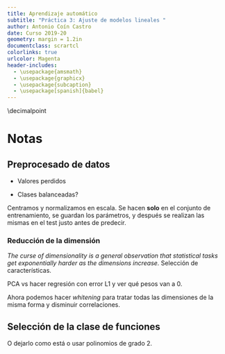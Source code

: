 ```yaml
---
title: Aprendizaje automático
subtitle: "Práctica 3: Ajuste de modelos lineales "
author: Antonio Coín Castro
date: Curso 2019-20
geometry: margin = 1.2in
documentclass: scrartcl
colorlinks: true
urlcolor: Magenta
header-includes:
  - \usepackage{amsmath}
  - \usepackage{graphicx}
  - \usepackage{subcaption}
  - \usepackage[spanish]{babel}
---
```


\decimalpoint

# Notas

## Preprocesado de datos

- Valores perdidos

- Clases balanceadas?

Centramos y normalizamos en escala. Se hacen **solo** en el conjunto de entrenamiento, se guardan los parámetros, y después se realizan las mismas en el test justo antes de predecir.

### Reducción de la dimensión

*The curse of dimensionality is a general observation that statistical tasks get exponentially harder as the dimensions increase.* Selección de características.

PCA vs hacer regresión con error L1 y ver qué pesos van a 0.

Ahora podemos hacer *whitening* para tratar todas las dimensiones de la misma forma y disminuir correlaciones.

## Selección de la clase de funciones

O dejarlo como está o usar polinomios de grado 2.

